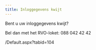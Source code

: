 ```yaml
---
title: Inloggegevens kwijt
---
```


Bent u uw inloggegevens kwijt?

Bel dan met het RVO-loket: 088 042 42 42

<redirect admin='true'>/Default.aspx?tabid=104</redirect>
